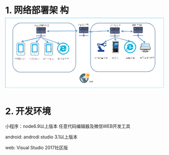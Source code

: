 # 1. 网络部署架 构![arch](src\arch.png)


# 2. 开发环境

小程序：node6.9以上版本 任意代码编辑器及微信WEB开发工具

android: androdi studio  3.1以上版本

web: Visual Studio 2017社区版







